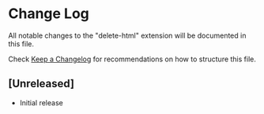 # Change Log

All notable changes to the "delete-html" extension will be documented in this file.

Check [Keep a Changelog](http://keepachangelog.com/) for recommendations on how to structure this file.

## [Unreleased]

- Initial release